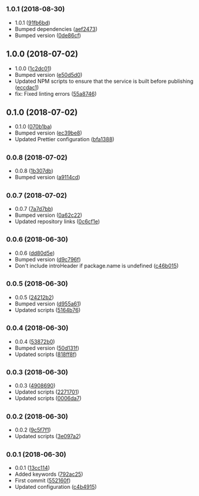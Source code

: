 ## <small>1.0.1 (2018-08-30)</small>

* 1.0.1 ([91fb6bd](https://github.com/wessberg/scaffold/commit/91fb6bd))
* Bumped dependencies ([aef2473](https://github.com/wessberg/scaffold/commit/aef2473))
* Bumped version ([0de86cf](https://github.com/wessberg/scaffold/commit/0de86cf))



## 1.0.0 (2018-07-02)

* 1.0.0 ([1c2dc01](https://github.com/wessberg/scaffold/commit/1c2dc01))
* Bumped version ([e50d5d0](https://github.com/wessberg/scaffold/commit/e50d5d0))
* Updated NPM scripts to ensure that the service is built before publishing ([eccdac1](https://github.com/wessberg/scaffold/commit/eccdac1))
* fix: Fixed linting errors ([55a8746](https://github.com/wessberg/scaffold/commit/55a8746))



## 0.1.0 (2018-07-02)

* 0.1.0 ([070b1ba](https://github.com/wessberg/scaffold/commit/070b1ba))
* Bumped version ([ec39be8](https://github.com/wessberg/scaffold/commit/ec39be8))
* Updated Prettier configuration ([bfa1388](https://github.com/wessberg/scaffold/commit/bfa1388))



## <small>0.0.8 (2018-07-02)</small>

* 0.0.8 ([1b307db](https://github.com/wessberg/scaffold/commit/1b307db))
* Bumped version ([a9114cd](https://github.com/wessberg/scaffold/commit/a9114cd))



## <small>0.0.7 (2018-07-02)</small>

* 0.0.7 ([7a7d7bb](https://github.com/wessberg/scaffold/commit/7a7d7bb))
* Bumped version ([0a62c22](https://github.com/wessberg/scaffold/commit/0a62c22))
* Updated repository links ([0c6cf1e](https://github.com/wessberg/scaffold/commit/0c6cf1e))



## <small>0.0.6 (2018-06-30)</small>

* 0.0.6 ([dd80d5e](https://github.com/wessberg/scaffold/commit/dd80d5e))
* Bumped version ([d9c796f](https://github.com/wessberg/scaffold/commit/d9c796f))
* Don't include introHeader if package.name is undefined ([c46b015](https://github.com/wessberg/scaffold/commit/c46b015))



## <small>0.0.5 (2018-06-30)</small>

* 0.0.5 ([24212b2](https://github.com/wessberg/scaffold/commit/24212b2))
* Bumped version ([d955a61](https://github.com/wessberg/scaffold/commit/d955a61))
* Updated scripts ([5164b76](https://github.com/wessberg/scaffold/commit/5164b76))



## <small>0.0.4 (2018-06-30)</small>

* 0.0.4 ([53872b0](https://github.com/wessberg/scaffold/commit/53872b0))
* Bumped version ([50d131f](https://github.com/wessberg/scaffold/commit/50d131f))
* Updated scripts ([818ff8f](https://github.com/wessberg/scaffold/commit/818ff8f))



## <small>0.0.3 (2018-06-30)</small>

* 0.0.3 ([4908690](https://github.com/wessberg/scaffold/commit/4908690))
* Updated scripts ([2271701](https://github.com/wessberg/scaffold/commit/2271701))
* Updated scripts ([0006da7](https://github.com/wessberg/scaffold/commit/0006da7))



## <small>0.0.2 (2018-06-30)</small>

* 0.0.2 ([9c5f7f1](https://github.com/wessberg/scaffold/commit/9c5f7f1))
* Updated scripts ([3e097a2](https://github.com/wessberg/scaffold/commit/3e097a2))



## <small>0.0.1 (2018-06-30)</small>

* 0.0.1 ([13cc114](https://github.com/wessberg/scaffold/commit/13cc114))
* Added keywords ([792ac25](https://github.com/wessberg/scaffold/commit/792ac25))
* First commit ([552160f](https://github.com/wessberg/scaffold/commit/552160f))
* Updated configuration ([c4b4915](https://github.com/wessberg/scaffold/commit/c4b4915))



